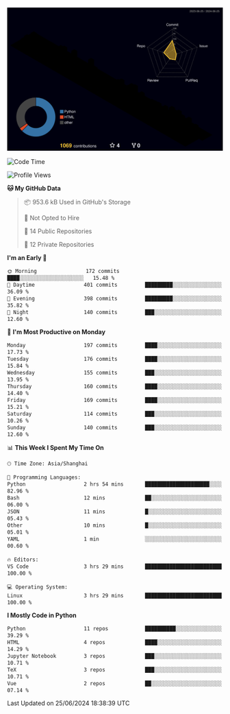 <!--![](https://raw.githubusercontent.com/BorisYang326/BorisYang326/output/github-contribution-grid-snake-dark.svg) -->
![](./profile-3d-contrib/profile-night-rainbow.svg)
<!--START_SECTION:waka-->
![Code Time](http://img.shields.io/badge/Code%20Time-259%20hrs%2033%20mins-blue)

![Profile Views](http://img.shields.io/badge/Profile%20Views-18-blue)

**🐱 My GitHub Data** 

> 📦 953.6 kB Used in GitHub's Storage 
 > 
> 🚫 Not Opted to Hire
 > 
> 📜 14 Public Repositories 
 > 
> 🔑 12 Private Repositories 
 > 
**I'm an Early 🐤** 

```text
🌞 Morning                172 commits         ████░░░░░░░░░░░░░░░░░░░░░   15.48 % 
🌆 Daytime                401 commits         █████████░░░░░░░░░░░░░░░░   36.09 % 
🌃 Evening                398 commits         █████████░░░░░░░░░░░░░░░░   35.82 % 
🌙 Night                  140 commits         ███░░░░░░░░░░░░░░░░░░░░░░   12.60 % 
```
📅 **I'm Most Productive on Monday** 

```text
Monday                   197 commits         ████░░░░░░░░░░░░░░░░░░░░░   17.73 % 
Tuesday                  176 commits         ████░░░░░░░░░░░░░░░░░░░░░   15.84 % 
Wednesday                155 commits         ███░░░░░░░░░░░░░░░░░░░░░░   13.95 % 
Thursday                 160 commits         ████░░░░░░░░░░░░░░░░░░░░░   14.40 % 
Friday                   169 commits         ████░░░░░░░░░░░░░░░░░░░░░   15.21 % 
Saturday                 114 commits         ███░░░░░░░░░░░░░░░░░░░░░░   10.26 % 
Sunday                   140 commits         ███░░░░░░░░░░░░░░░░░░░░░░   12.60 % 
```


📊 **This Week I Spent My Time On** 

```text
🕑︎ Time Zone: Asia/Shanghai

💬 Programming Languages: 
Python                   2 hrs 54 mins       █████████████████████░░░░   82.96 % 
Bash                     12 mins             ██░░░░░░░░░░░░░░░░░░░░░░░   06.00 % 
JSON                     11 mins             █░░░░░░░░░░░░░░░░░░░░░░░░   05.43 % 
Other                    10 mins             █░░░░░░░░░░░░░░░░░░░░░░░░   05.01 % 
YAML                     1 min               ░░░░░░░░░░░░░░░░░░░░░░░░░   00.60 % 

🔥 Editors: 
VS Code                  3 hrs 29 mins       █████████████████████████   100.00 % 

💻 Operating System: 
Linux                    3 hrs 29 mins       █████████████████████████   100.00 % 
```

**I Mostly Code in Python** 

```text
Python                   11 repos            ██████████░░░░░░░░░░░░░░░   39.29 % 
HTML                     4 repos             ████░░░░░░░░░░░░░░░░░░░░░   14.29 % 
Jupyter Notebook         3 repos             ███░░░░░░░░░░░░░░░░░░░░░░   10.71 % 
TeX                      3 repos             ███░░░░░░░░░░░░░░░░░░░░░░   10.71 % 
Vue                      2 repos             ██░░░░░░░░░░░░░░░░░░░░░░░   07.14 % 
```




 Last Updated on 25/06/2024 18:38:39 UTC
<!--END_SECTION:waka-->
